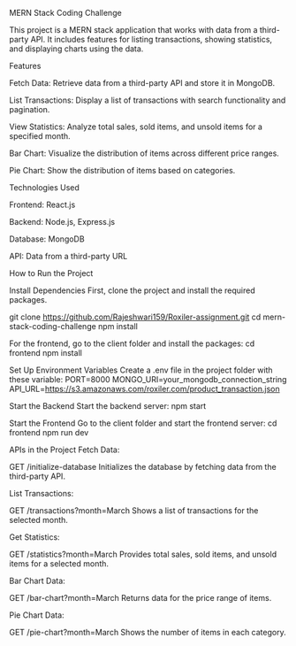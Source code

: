 
MERN Stack Coding Challenge

This project is a MERN stack application that works with data from a third-party API. It includes features for listing transactions, showing statistics, and displaying charts using the data.

Features

Fetch Data: Retrieve data from a third-party API and store it in MongoDB.

List Transactions: Display a list of transactions with search functionality and pagination.

View Statistics: Analyze total sales, sold items, and unsold items for a specified month.

Bar Chart: Visualize the distribution of items across different price ranges.

Pie Chart: Show the distribution of items based on categories.


Technologies Used

Frontend: React.js

Backend: Node.js, Express.js

Database: MongoDB

API: Data from a third-party URL

How to Run the Project

Install Dependencies First, clone the project and install the required packages.

git clone https://github.com/Rajeshwari159/Roxiler-assignment.git cd mern-stack-coding-challenge npm install

For the frontend, go to the client folder and install the packages: cd frontend npm install

Set Up Environment Variables Create a .env file in the project folder with these variable: PORT=8000 MONGO_URI=your_mongodb_connection_string API_URL=https://s3.amazonaws.com/roxiler.com/product_transaction.json

Start the Backend Start the backend server: npm start

Start the Frontend Go to the client folder and start the frontend server: cd frontend npm run dev

APIs in the Project Fetch Data:

GET /initialize-database Initializes the database by fetching data from the third-party API.

List Transactions:

GET /transactions?month=March Shows a list of transactions for the selected month.

Get Statistics:

GET /statistics?month=March Provides total sales, sold items, and unsold items for a selected month.

Bar Chart Data:

GET /bar-chart?month=March Returns data for the price range of items.

Pie Chart Data:

GET /pie-chart?month=March Shows the number of items in each category.
